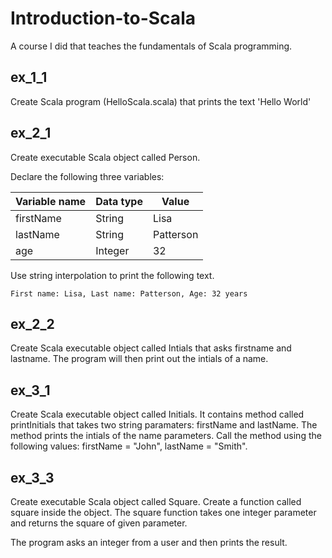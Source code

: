 # Introduction-to-Scala
A course I did that teaches the fundamentals of Scala programming.

## ex_1_1
Create Scala program (HelloScala.scala) that prints the text 'Hello World'

## ex_2_1
Create executable Scala object called Person.

Declare the following three variables:

| Variable name | Data type | Value |
| --- | --- | --- |
| firstName | String | Lisa |
| lastName | String | Patterson |
| age | Integer | 32 |

Use string interpolation to print the following text.

```
First name: Lisa, Last name: Patterson, Age: 32 years
```

## ex_2_2
Create Scala executable object called Intials that asks firstname and lastname. The program will then print out the intials of a name.

## ex_3_1
Create Scala executable object called Initials. It contains method called printInitials that takes two string paramaters: firstName and lastName. The method prints the intials of the name parameters. Call the method using the following values: firstName = "John", lastName = "Smith".

## ex_3_3
Create executable Scala object called Square. Create a function called square inside the object. The square function takes one integer parameter and returns the square of given parameter.

The program asks an integer from a user and then prints the result.